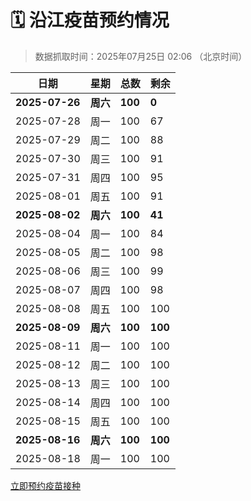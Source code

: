 # 🗓️ 沿江疫苗预约情况

> 数据抓取时间：2025年07月25日 02:06 （北京时间）

| 日期 | 星期 | 总数 | 剩余 |
|------|------|------|------|
| **2025-07-26** | **周六** | **100** | **0** |
| 2025-07-28 | 周一 | 100 | 67 |
| 2025-07-29 | 周二 | 100 | 88 |
| 2025-07-30 | 周三 | 100 | 91 |
| 2025-07-31 | 周四 | 100 | 95 |
| 2025-08-01 | 周五 | 100 | 91 |
| **2025-08-02** | **周六** | **100** | **41** |
| 2025-08-04 | 周一 | 100 | 84 |
| 2025-08-05 | 周二 | 100 | 98 |
| 2025-08-06 | 周三 | 100 | 99 |
| 2025-08-07 | 周四 | 100 | 98 |
| 2025-08-08 | 周五 | 100 | 100 |
| **2025-08-09** | **周六** | **100** | **100** |
| 2025-08-11 | 周一 | 100 | 100 |
| 2025-08-12 | 周二 | 100 | 100 |
| 2025-08-13 | 周三 | 100 | 100 |
| 2025-08-14 | 周四 | 100 | 100 |
| 2025-08-15 | 周五 | 100 | 100 |
| **2025-08-16** | **周六** | **100** | **100** |
| 2025-08-18 | 周一 | 100 | 100 |


<div class="button-container">
<a class="btn" href="http://yfzweb.ishequ.net/#/login" target="_blank">立即预约疫苗接种</a>
</div>
